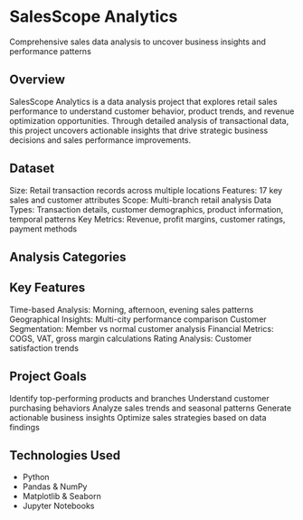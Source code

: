 # SalesScope Analytics
Comprehensive sales data analysis to uncover business insights and performance patterns

## Overview
SalesScope Analytics is a data analysis project that explores retail sales performance to understand customer behavior, product trends, and revenue optimization opportunities. Through detailed analysis of transactional data, this project uncovers actionable insights that drive strategic business decisions and sales performance improvements.

## Dataset

Size: Retail transaction records across multiple locations
Features: 17 key sales and customer attributes
Scope: Multi-branch retail analysis
Data Types: Transaction details, customer demographics, product information, temporal patterns
Key Metrics: Revenue, profit margins, customer ratings, payment methods

## Analysis Categories

## Key Features

Time-based Analysis: Morning, afternoon, evening sales patterns
Geographical Insights: Multi-city performance comparison
Customer Segmentation: Member vs normal customer analysis
Financial Metrics: COGS, VAT, gross margin calculations
Rating Analysis: Customer satisfaction trends

## Project Goals

Identify top-performing products and branches
Understand customer purchasing behaviors
Analyze sales trends and seasonal patterns
Generate actionable business insights
Optimize sales strategies based on data findings

## Technologies Used

- Python
- Pandas & NumPy
- Matplotlib & Seaborn
- Jupyter Notebooks
